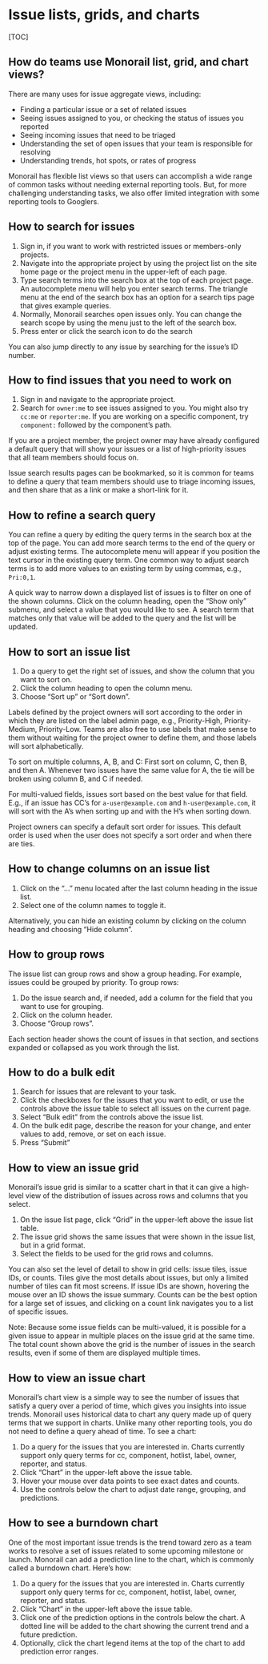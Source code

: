 # Issue lists, grids, and charts

[TOC]

## How do teams use Monorail list, grid, and chart views?

There are many uses for issue aggregate views, including:

*   Finding a particular issue or a set of related issues
*   Seeing issues assigned to you, or checking the status of issues you reported
*   Seeing incoming issues that need to be triaged
*   Understanding the set of open issues that your team is responsible for
    resolving
*   Understanding trends, hot spots, or rates of progress

Monorail has flexible list views so that users can accomplish a wide range of
common tasks without needing external reporting tools. But, for more challenging
understanding tasks, we also offer limited integration with some reporting tools
to Googlers.

## How to search for issues

1.  Sign in, if you want to work with restricted issues or members-only
    projects.
1.  Navigate into the appropriate project by using the project list on the site
    home page or the project menu in the upper-left of each page.
1.  Type search terms into the search box at the top of each project page. An
    autocomplete menu will help you enter search terms. The triangle menu at the
    end of the search box has an option for a search tips page that gives
    example queries.
1.  Normally, Monorail searches open issues only. You can change the search
    scope by using the menu just to the left of the search box.
1.  Press enter or click the search icon to do the search

You can also jump directly to any issue by searching for the issue’s ID number.

## How to find issues that you need to work on

1.  Sign in and navigate to the appropriate project.
1.  Search for `owner:me` to see issues assigned to you. You might also try
    `cc:me` or `reporter:me`. If you are working on a specific component, try
    `component:` followed by the component’s path.

If you are a project member, the project owner may have already configured a
default query that will show your issues or a list of high-priority issues that
all team members should focus on.

Issue search results pages can be bookmarked, so it is common for teams to
define a query that team members should use to triage incoming issues, and then
share that as a link or make a short-link for it.

## How to refine a search query

You can refine a query by editing the query terms in the search box at the top
of the page. You can add more search terms to the end of the query or adjust
existing terms. The autocomplete menu will appear if you position the text
cursor in the existing query term. One common way to adjust search terms is to
add more values to an existing term by using commas, e.g., `Pri:0,1`.

A quick way to narrow down a displayed list of issues is to filter on one of the
shown columns. Click on the column heading, open the “Show only” submenu, and
select a value that you would like to see. A search term that matches only that
value will be added to the query and the list will be updated.

## How to sort an issue list

1.  Do a query to get the right set of issues, and show the column that you want
    to sort on.
1.  Click the column heading to open the column menu.
1.  Choose “Sort up” or “Sort down”.

Labels defined by the project owners will sort according to the order in which
they are listed on the label admin page, e.g., Priority-High, Priority-Medium,
Priority-Low. Teams are also free to use labels that make sense to them without
waiting for the project owner to define them, and those labels will sort
alphabetically.

To sort on multiple columns, A, B, and C: First sort on column, C, then B, and
then A. Whenever two issues have the same value for A, the tie will be broken
using column B, and C if needed.

For multi-valued fields, issues sort based on the best value for that
field.  E.g., if an issue has CC’s for `a-user@example.com` and
`h-user@example.com`, it will sort with the A’s when sorting up and
with the H’s when sorting down.

Project owners can specify a default sort order for issues. This default order
is used when the user does not specify a sort order and when there are ties.

## How to change columns on an issue list

1.  Click on the “...” menu located after the last column heading in the issue
    list.
1.  Select one of the column names to toggle it.

Alternatively, you can hide an existing column by clicking on the column heading
and choosing “Hide column”.

## How to group rows

The issue list can group rows and show a group heading. For example, issues
could be grouped by priority. To group rows:

1.  Do the issue search and, if needed, add a column for the field that you want
    to use for grouping.
1.  Click on the column header.
1.  Choose “Group rows”.

Each section header shows the count of issues in that section, and sections
expanded or collapsed as you work through the list.

## How to do a bulk edit

1.  Search for issues that are relevant to your task.
1.  Click the checkboxes for the issues that you want to edit, or use the
    controls above the issue table to select all issues on the current page.
1.  Select “Bulk edit” from the controls above the issue list.
1.  On the bulk edit page, describe the reason for your change, and enter values
    to add, remove, or set on each issue.
1.  Press “Submit”

## How to view an issue grid

Monorail’s issue grid is similar to a scatter chart in that it can give a
high-level view of the distribution of issues across rows and columns that you
select.

1.  On the issue list page, click “Grid” in the upper-left above the issue list
    table.
1.  The issue grid shows the same issues that were shown in the issue list, but
    in a grid format.
1.  Select the fields to be used for the grid rows and columns.

You can also set the level of detail to show in grid cells: issue tiles, issue
IDs, or counts. Tiles give the most details about issues, but only a limited
number of tiles can fit most screens. If issue IDs are shown, hovering the mouse
over an ID shows the issue summary. Counts can be the best option for a large
set of issues, and clicking on a count link navigates you to a list of specific
issues.

Note: Because some issue fields can be multi-valued, it is possible for a given
issue to appear in multiple places on the issue grid at the same time. The total
count shown above the grid is the number of issues in the search results, even
if some of them are displayed multiple times.

## How to view an issue chart

Monorail’s chart view is a simple way to see the number of issues that satisfy a
query over a period of time, which gives you insights into issue trends.
Monorail uses historical data to chart any query made up of query terms that we
support in charts. Unlike many other reporting tools, you do not need to define
a query ahead of time. To see a chart:

1.  Do a query for the issues that you are interested in. Charts currently
    support only query terms for cc, component, hotlist, label, owner, reporter,
    and status.
1.  Click “Chart” in the upper-left above the issue table.
1.  Hover your mouse over data points to see exact dates and counts.
1.  Use the controls below the chart to adjust date range, grouping, and
    predictions.

## How to see a burndown chart

One of the most important issue trends is the trend toward zero as a team works
to resolve a set of issues related to some upcoming milestone or launch.
Monorail can add a prediction line to the chart, which is commonly called a
burndown chart. Here’s how:

1.  Do a query for the issues that you are interested in. Charts currently
    support only query terms for cc, component, hotlist, label, owner, reporter,
    and status.
1.  Click “Chart” in the upper-left above the issue table.
1.  Click one of the prediction options in the controls below the chart. A
    dotted line will be added to the chart showing the current trend and a
    future prediction.
1.  Optionally, click the chart legend items at the top of the chart to add
    prediction error ranges.
